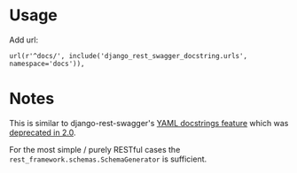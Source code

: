 
Usage
=====

Add url:

    url(r'^docs/', include('django_rest_swagger_docstring.urls', namespace='docs')),


Notes
=====

This is similar to django-rest-swagger's
[YAML docstrings feature](http://django-rest-swagger.readthedocs.io/en/stable-0.3.x/yaml.html)
which was
[deprecated in 2.0](http://marcgibbons.com/django-rest-swagger/#changes-in-20).

For the most simple / purely RESTful cases the
`rest_framework.schemas.SchemaGenerator` is sufficient.
